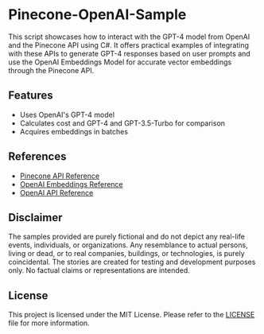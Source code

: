 # Pinecone-OpenAI-Sample
This script showcases how to interact with the GPT-4 model from OpenAI and the Pinecone API using C#. It offers practical examples of integrating with these APIs to generate GPT-4 responses based on user prompts and use the OpenAI Embeddings Model for accurate vector embeddings through the Pinecone API.

## Features
- Uses OpenAI's GPT-4 model
- Calculates cost and GPT-4 and GPT-3.5-Turbo for comparison
- Acquires embeddings in batches

## References
- [Pinecone API Reference](https://docs.pinecone.io/reference/describe_index_stats_post)
- [OpenAI Embeddings Reference](https://platform.openai.com/docs/guides/embeddings)
- [OpenAI API Reference](https://platform.openai.com/docs/introduction)

## Disclaimer
The samples provided are purely fictional and do not depict any real-life events, individuals, or organizations. Any resemblance to actual persons, living or dead, or to real companies, buildings, or technologies, is purely coincidental. The stories are created for testing and development purposes only. No factual claims or representations are intended.

## License
This project is licensed under the MIT License. Please refer to the [LICENSE](./LICENSE) file for more information.

